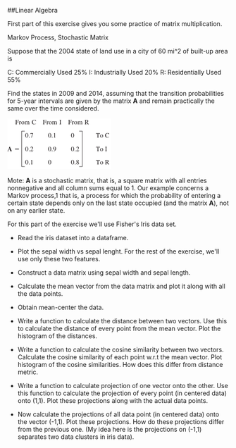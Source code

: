 ##Linear Algebra

First part of this exercise gives you some practice of matrix multiplication.

Markov Process, Stochastic Matrix

Suppose that the 2004 state of land use in a city of 60 mi^2 of built-up area is

C: Commercially Used 25%
I: Industrially Used 20%
R: Residentially Used 55%

Find the states in 2009 and 2014, assuming that the transition probabilities for 5-year intervals are given by the matrix **A** and remain practically the same over the time considered.

![](images/transition_matix_A.png)

Mote: **A** is a stochastic matrix, that is, a square matrix with all entries nonnegative and all column sums equal to 1. Our example concerns a Markov process,1 that is, a process for which the probability of entering a certain state depends only on the last state occupied (and the matrix **A**), not on any earlier state.



For this part of the exercise we'll use Fisher's Iris data set.

- Read the iris dataset into a dataframe.

- Plot the sepal width vs sepal lenght. For the rest of the exercise, we'll use only these two features.

- Construct a data matrix using sepal width and sepal length.

- Calculate the mean vector from the data matrix and plot it along with all the data points.

- Obtain mean-center the data.

- Write a function to calculate the distance between two vectors. Use this to calculate the distance of every point from the mean vector. Plot the histogram of the distances.

- Write a function to calculate the cosine similarity between two vectors. Calculate the cosine similarity of each point w.r.t the mean vector. Plot histogram of the cosine similarities. How does this differ from distance metric.

- Write a function to calculate projection of one vector onto the other. Use this function to calculate the projection of every point (in centered data)  onto (1,1). Plot these projections along with the actual data points.

- Now calculate the projections of all data point (in centered data) onto the vector (-1,1). Plot these projections. How do these projections differ from the previous one. (My idea here is the projections on (-1,1) separates two data clusters in iris data).
